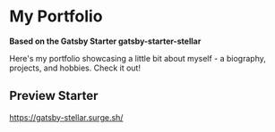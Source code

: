 #  My Portfolio 

**Based on the Gatsby Starter gatsby-starter-stellar**

Here's my portfolio showcasing a little bit about myself - a biography, projects, and hobbies. Check it out!

## Preview Starter

https://gatsby-stellar.surge.sh/

